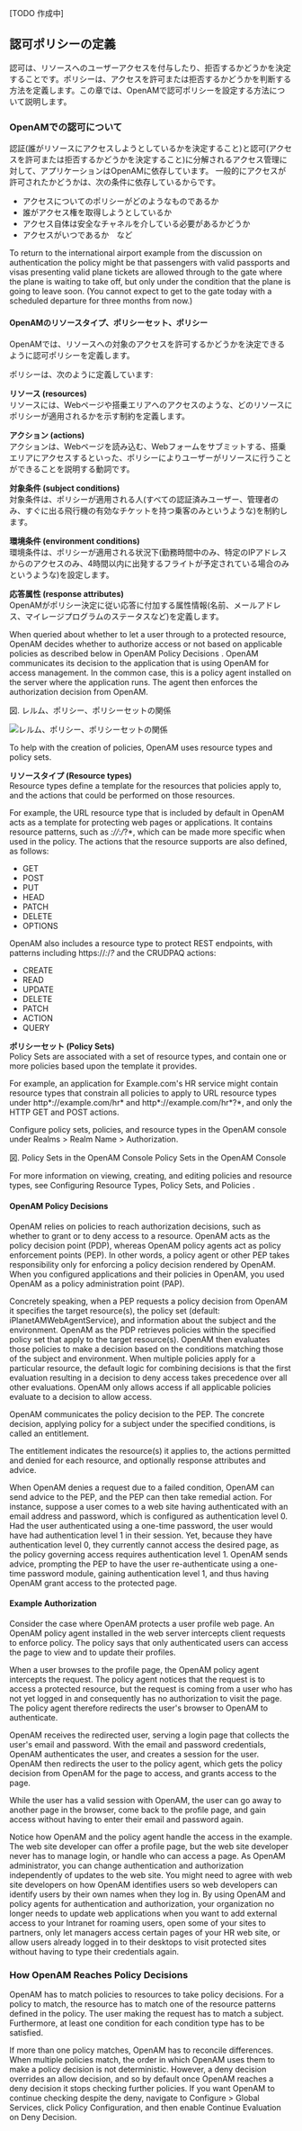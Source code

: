 [TODO 作成中]

## 認可ポリシーの定義

認可は、リソースへのユーザーアクセスを付与したり、拒否するかどうかを決定することです。ポリシーは、アクセスを許可または拒否するかどうかを判断する方法を定義します。この章では、OpenAMで認可ポリシーを設定する方法について説明します。

### OpenAMでの認可について

認証(誰がリソースにアクセスしようとしているかを決定すること)と認可(アクセスを許可または拒否するかどうかを決定すること)に分解されるアクセス管理に対して、アプリケーションはOpenAMに依存しています。
一般的にアクセスが許可されたかどうかは、次の条件に依存しているからです。

- アクセスについてのポリシーがどのようなものであるか
- 誰がアクセス権を取得しようとしているか
- アクセス自体は安全なチャネルを介している必要があるかどうか
- アクセスがいつであるか　など

To return to the international airport example from the discussion on authentication the policy might be that passengers with valid passports and visas presenting valid plane tickets are allowed through to the gate where the plane is waiting to take off, but only under the condition that the plane is going to leave soon. (You cannot expect to get to the gate today with a scheduled departure for three months from now.)

#### OpenAMのリソースタイプ、ポリシーセット、ポリシー

OpenAMでは、リソースへの対象のアクセスを許可するかどうかを決定できるように認可ポリシーを定義します。

ポリシーは、次のように定義しています:

**リソース (resources)**  
リソースには、Webページや搭乗エリアへのアクセスのような、どのリソースにポリシーが適用されるかを示す制約を定義します。

**アクション (actions)**  
アクションは、Webページを読み込む、Webフォームをサブミットする、搭乗エリアにアクセスするといった、ポリシーによりユーザーがリソースに行うことができることを説明する動詞です。

**対象条件 (subject conditions)**  
対象条件は、ポリシーが適用される人(すべての認証済みユーザー、管理者のみ、すぐに出る飛行機の有効なチケットを持つ乗客のみというような)を制約します。

**環境条件 (environment conditions)**  
環境条件は、ポリシーが適用される状況下(勤務時間中のみ、特定のIPアドレスからのアクセスのみ、4時間以内に出発するフライトが予定されている場合のみというような)を設定します。

**応答属性 (response attributes)**  
OpenAMがポリシー決定に従い応答に付加する属性情報(名前、メールアドレス、マイレージプログラムのステータスなど)を定義します。

When queried about whether to let a user through to a protected resource, OpenAM decides whether to authorize access or not based on applicable policies as described below in OpenAM Policy Decisions . OpenAM communicates its decision to the application that is using OpenAM for access management. In the common case, this is a policy agent installed on the server where the application runs. The agent then enforces the authorization decision from OpenAM.

図. レルム、ポリシー、ポリシーセットの関係

![レルム、ポリシー、ポリシーセットの関係](images/realm-app-policy-overview.png)

To help with the creation of policies, OpenAM uses resource types and policy sets.

**リソースタイプ (Resource types)**  
Resource types define a template for the resources that policies apply to, and the actions that could be performed on those resources.

For example, the URL resource type that is included by default in OpenAM acts as a template for protecting web pages or applications. It contains resource patterns, such as *://*:*/*?*, which can be made more specific when used in the policy. The actions that the resource supports are also defined, as follows:

- GET
- POST
- PUT
- HEAD
- PATCH
- DELETE
- OPTIONS

OpenAM also includes a resource type to protect REST endpoints, with patterns including https://*:*/*?* and the CRUDPAQ actions:

- CREATE
- READ
- UPDATE
- DELETE
- PATCH
- ACTION
- QUERY

**ポリシーセット (Policy Sets)**  
Policy Sets are associated with a set of resource types, and contain one or more policies based upon the template it provides.

For example, an application for Example.com's HR service might contain resource types that constrain all policies to apply to URL resource types under http*://example.com/hr* and http*://example.com/hr*?*, and only the HTTP GET and POST actions.

Configure policy sets, policies, and resource types in the OpenAM console under Realms > Realm Name > Authorization.

図. Policy Sets in the OpenAM Console
Policy Sets in the OpenAM Console

For more information on viewing, creating, and editing policies and resource types, see Configuring Resource Types, Policy Sets, and Policies .

#### OpenAM Policy Decisions

OpenAM relies on policies to reach authorization decisions, such as whether to grant or to deny access to a resource. OpenAM acts as the policy decision point (PDP), whereas OpenAM policy agents act as policy enforcement points (PEP). In other words, a policy agent or other PEP takes responsibility only for enforcing a policy decision rendered by OpenAM. When you configured applications and their policies in OpenAM, you used OpenAM as a policy administration point (PAP).

Concretely speaking, when a PEP requests a policy decision from OpenAM it specifies the target resource(s), the policy set (default: iPlanetAMWebAgentService), and information about the subject and the environment. OpenAM as the PDP retrieves policies within the specified policy set that apply to the target resource(s). OpenAM then evaluates those policies to make a decision based on the conditions matching those of the subject and environment. When multiple policies apply for a particular resource, the default logic for combining decisions is that the first evaluation resulting in a decision to deny access takes precedence over all other evaluations. OpenAM only allows access if all applicable policies evaluate to a decision to allow access.

OpenAM communicates the policy decision to the PEP. The concrete decision, applying policy for a subject under the specified conditions, is called an entitlement.

The entitlement indicates the resource(s) it applies to, the actions permitted and denied for each resource, and optionally response attributes and advice.

When OpenAM denies a request due to a failed condition, OpenAM can send advice to the PEP, and the PEP can then take remedial action. For instance, suppose a user comes to a web site having authenticated with an email address and password, which is configured as authentication level 0. Had the user authenticated using a one-time password, the user would have had authentication level 1 in their session. Yet, because they have authentication level 0, they currently cannot access the desired page, as the policy governing access requires authentication level 1. OpenAM sends advice, prompting the PEP to have the user re-authenticate using a one-time password module, gaining authentication level 1, and thus having OpenAM grant access to the protected page.

#### Example Authorization
Consider the case where OpenAM protects a user profile web page. An OpenAM policy agent installed in the web server intercepts client requests to enforce policy. The policy says that only authenticated users can access the page to view and to update their profiles.

When a user browses to the profile page, the OpenAM policy agent intercepts the request. The policy agent notices that the request is to access a protected resource, but the request is coming from a user who has not yet logged in and consequently has no authorization to visit the page. The policy agent therefore redirects the user's browser to OpenAM to authenticate.

OpenAM receives the redirected user, serving a login page that collects the user's email and password. With the email and password credentials, OpenAM authenticates the user, and creates a session for the user. OpenAM then redirects the user to the policy agent, which gets the policy decision from OpenAM for the page to access, and grants access to the page.

While the user has a valid session with OpenAM, the user can go away to another page in the browser, come back to the profile page, and gain access without having to enter their email and password again.

Notice how OpenAM and the policy agent handle the access in the example. The web site developer can offer a profile page, but the web site developer never has to manage login, or handle who can access a page. As OpenAM administrator, you can change authentication and authorization independently of updates to the web site. You might need to agree with web site developers on how OpenAM identifies users so web developers can identify users by their own names when they log in. By using OpenAM and policy agents for authentication and authorization, your organization no longer needs to update web applications when you want to add external access to your Intranet for roaming users, open some of your sites to partners, only let managers access certain pages of your HR web site, or allow users already logged in to their desktops to visit protected sites without having to type their credentials again.

### How OpenAM Reaches Policy Decisions
OpenAM has to match policies to resources to take policy decisions. For a policy to match, the resource has to match one of the resource patterns defined in the policy. The user making the request has to match a subject. Furthermore, at least one condition for each condition type has to be satisfied.

If more than one policy matches, OpenAM has to reconcile differences. When multiple policies match, the order in which OpenAM uses them to make a policy decision is not deterministic. However, a deny decision overrides an allow decision, and so by default once OpenAM reaches a deny decision it stops checking further policies. If you want OpenAM to continue checking despite the deny, navigate to Configure > Global Services, click Policy Configuration, and then enable Continue Evaluation on Deny Decision.
